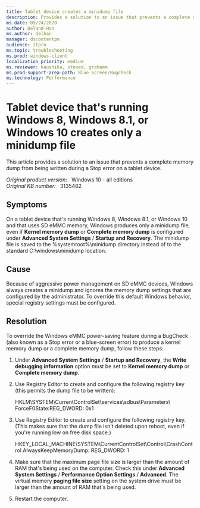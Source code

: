 ```yaml
---
title: Tablet device creates a minidump file
description: Provides a solution to an issue that prevents a complete memory dump from being written during a Stop error on a tablet device.
ms.date: 09/24/2020
author: Deland-Han 
ms.author: delhan
manager: dscontentpm
audience: itpro
ms.topic: troubleshooting
ms.prod: windows-client
localization_priority: medium
ms.reviewer: kaushika, steved, grahamm
ms.prod-support-area-path: Blue Screen/Bugcheck
ms.technology: Performance
---
```

# Tablet device that's running Windows 8, Windows 8.1, or Windows 10 creates only a minidump file

This article provides a solution to an issue that prevents a complete memory dump from being written during a Stop error on a tablet device.

_Original product version:_ &nbsp; Windows 10 - all editions  
_Original KB number:_ &nbsp; 3135462

## Symptoms

On a tablet device that's running Windows 8, Windows 8.1, or Windows 10 and that uses SD eMMC memory, Windows produces only a minidump file, even if **Kernel memory dump**  or **Complete memory dump** is configured under **Advanced System Settings** / **Startup and Recovery**. The minidump file is saved to the %systemroot%\minidump directory instead of to the standard C:\windows\minidump location.

## Cause

Because of aggressive power management on SD eMMC devices, Windows always creates a minidump and ignores the memory dump settings that are configured by the administrator. To override this default Windows behavior, special registry settings must be configured.

## Resolution

To override the Windows eMMC power-saving feature during a BugCheck (also known as a Stop error or a blue-screen error) to produce a kernel memory dump or a complete memory dump, follow these steps:

1. Under **Advanced System Settings** / **Startup and Recovery**, the **Write debugging information**  option must be set to **Kernel memory dump**  or **Complete memory dump**.
2. Use Registry Editor to create and configure the following registry key (this permits the dump file to be written):

    HKLM\SYSTEM\CurrentControlSet\services\sdbus\Parameters\ ForceF0State:REG_DWORD: 0x1
3. Use Registry Editor to create and configure the following registry key. (This makes sure that the dump file isn't deleted upon reboot, even if you're running low on free disk space.)

    HKEY_LOCAL_MACHINE\SYSTEM\CurrentControlSet\Control\CrashControl AlwaysKeepMemoryDump: REG_DWORD: 1
4. Make sure that the maximum page file size is larger than the amount of RAM that's being used on the computer. Check this under **Advanced System Settings** / **Performance Option Settings** / **Advanced**. The virtual memory **paging file size**  setting on the system drive must be larger than the amount of RAM that's being used.
5. Restart the computer.
